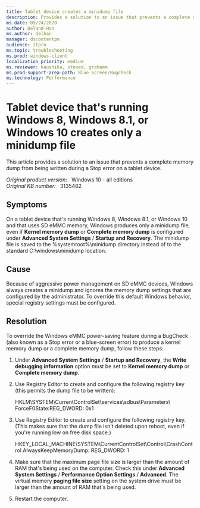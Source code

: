 ```yaml
---
title: Tablet device creates a minidump file
description: Provides a solution to an issue that prevents a complete memory dump from being written during a Stop error on a tablet device.
ms.date: 09/24/2020
author: Deland-Han 
ms.author: delhan
manager: dscontentpm
audience: itpro
ms.topic: troubleshooting
ms.prod: windows-client
localization_priority: medium
ms.reviewer: kaushika, steved, grahamm
ms.prod-support-area-path: Blue Screen/Bugcheck
ms.technology: Performance
---
```

# Tablet device that's running Windows 8, Windows 8.1, or Windows 10 creates only a minidump file

This article provides a solution to an issue that prevents a complete memory dump from being written during a Stop error on a tablet device.

_Original product version:_ &nbsp; Windows 10 - all editions  
_Original KB number:_ &nbsp; 3135462

## Symptoms

On a tablet device that's running Windows 8, Windows 8.1, or Windows 10 and that uses SD eMMC memory, Windows produces only a minidump file, even if **Kernel memory dump**  or **Complete memory dump** is configured under **Advanced System Settings** / **Startup and Recovery**. The minidump file is saved to the %systemroot%\minidump directory instead of to the standard C:\windows\minidump location.

## Cause

Because of aggressive power management on SD eMMC devices, Windows always creates a minidump and ignores the memory dump settings that are configured by the administrator. To override this default Windows behavior, special registry settings must be configured.

## Resolution

To override the Windows eMMC power-saving feature during a BugCheck (also known as a Stop error or a blue-screen error) to produce a kernel memory dump or a complete memory dump, follow these steps:

1. Under **Advanced System Settings** / **Startup and Recovery**, the **Write debugging information**  option must be set to **Kernel memory dump**  or **Complete memory dump**.
2. Use Registry Editor to create and configure the following registry key (this permits the dump file to be written):

    HKLM\SYSTEM\CurrentControlSet\services\sdbus\Parameters\ ForceF0State:REG_DWORD: 0x1
3. Use Registry Editor to create and configure the following registry key. (This makes sure that the dump file isn't deleted upon reboot, even if you're running low on free disk space.)

    HKEY_LOCAL_MACHINE\SYSTEM\CurrentControlSet\Control\CrashControl AlwaysKeepMemoryDump: REG_DWORD: 1
4. Make sure that the maximum page file size is larger than the amount of RAM that's being used on the computer. Check this under **Advanced System Settings** / **Performance Option Settings** / **Advanced**. The virtual memory **paging file size**  setting on the system drive must be larger than the amount of RAM that's being used.
5. Restart the computer.
